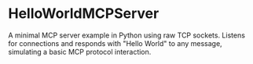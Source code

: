 # HelloWorldMCPServer

A minimal MCP server example in Python using raw TCP sockets. Listens for connections and responds with "Hello World" to any message, simulating a basic MCP protocol interaction.
